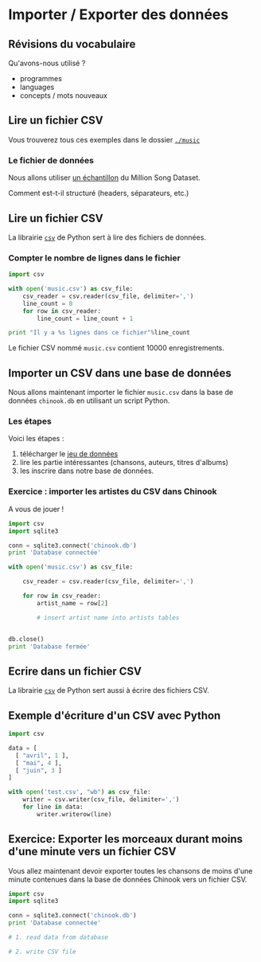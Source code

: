 # Importer / Exporter des données

## Révisions du vocabulaire

Qu'avons-nous utilisé ?

- programmes
- languages
- concepts / mots nouveaux




## Lire un fichier CSV

Vous trouverez tous ces exemples dans le dossier [`./music`](https://github.com/clemsos/db-debutants/tree/master/music)

### Le fichier de données

Nous allons utiliser [un échantillon](https://think.cs.vt.edu/corgis/csv/music/music.html) du Million Song Dataset.

Comment est-t-il structuré (headers, séparateurs, etc.)

## Lire un fichier CSV

La librairie [`csv`](https://docs.python.org/fr/3/library/csv.html) de Python sert à lire des fichiers de données.

### Compter le nombre de lignes dans le fichier

```python
import csv

with open('music.csv') as csv_file:
    csv_reader = csv.reader(csv_file, delimiter=',')
    line_count = 0
    for row in csv_reader:
        line_count = line_count + 1

print "Il y a %s lignes dans ce fichier"%line_count
```

Le fichier CSV nommé `music.csv` contient 10000 enregistrements.

## Importer un CSV dans une base de données

Nous allons maintenant importer le fichier `music.csv` dans la base de données `chinook.db` en utilisant un script Python.

### Les étapes

Voici les étapes :

1. télécharger le [jeu de données](https://think.cs.vt.edu/corgis/csv/music/music.html)
2. lire les partie intéressantes (chansons, auteurs, titres d'albums)
3. les inscrire dans notre base de données.

### Exercice : importer les artistes du CSV dans Chinook

A vous de jouer !

```python
import csv
import sqlite3

conn = sqlite3.connect('chinook.db')
print 'Database connectée'

with open('music.csv') as csv_file:

    csv_reader = csv.reader(csv_file, delimiter=',')

    for row in csv_reader:
        artist_name = row[2]

        # insert artist name into artists tables


db.close()
print 'Database fermée'
```


## Ecrire dans un fichier CSV


La librairie [`csv`](https://docs.python.org/fr/3/library/csv.html) de Python sert aussi à écrire des fichiers CSV.


## Exemple d'écriture d'un CSV avec Python

```python
import csv

data = [
  [ "avril", 1 ],
  [ "mai", 4 ],
  [ "juin", 3 ]
]

with open('test.csv', "wb") as csv_file:
    writer = csv.writer(csv_file, delimiter=',')
    for line in data:
        writer.writerow(line)
```

## Exercice: Exporter les morceaux durant moins d'une minute vers un fichier CSV

Vous allez maintenant devoir exporter toutes les chansons de moins d'une minute contenues dans la base de données Chinook vers un fichier CSV.


```python
import csv
import sqlite3

conn = sqlite3.connect('chinook.db')
print 'Database connectée'

# 1. read data from database

# 2. write CSV file

```
